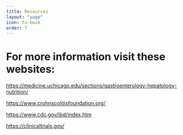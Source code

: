 ```yaml
---
title: Resources
layout: "page"
icon: fa-book
order: 7
---
```

# For more information visit these websites:

https://medicine.uchicago.edu/sections/gastroenterology-hepatology-nutrition/

https://www.crohnscolitisfoundation.org/

https://www.cdc.gov/ibd/index.htm

https://clinicaltrials.gov/
